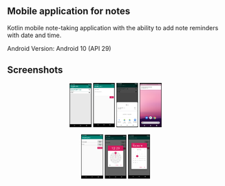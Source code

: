 ## Mobile application for notes

Kotlin mobile note-taking application with the ability to add note reminders with date and time.

Android Version: Android 10 (API 29)

## Screenshots

<p align="center">
  <img src="https://raw.githubusercontent.com/holantocom/NotesApp/master/screenshots/2.png" style="width: 10%">
  <img src="https://raw.githubusercontent.com/holantocom/NotesApp/master/screenshots/1.png" style="width: 10%">
  <img src="https://raw.githubusercontent.com/holantocom/NotesApp/master/screenshots/3.png" style="width: 10%">
  <img src="https://raw.githubusercontent.com/holantocom/NotesApp/master/screenshots/7.png" style="width: 10%">
</p>

<p align="center">
  <img src="https://raw.githubusercontent.com/holantocom/NotesApp/master/screenshots/6.png" style="width: 10%">
  <img src="https://raw.githubusercontent.com/holantocom/NotesApp/master/screenshots/5.png" style="width: 10%">
  <img src="https://raw.githubusercontent.com/holantocom/NotesApp/master/screenshots/4.png" style="width: 10%">
</p>
